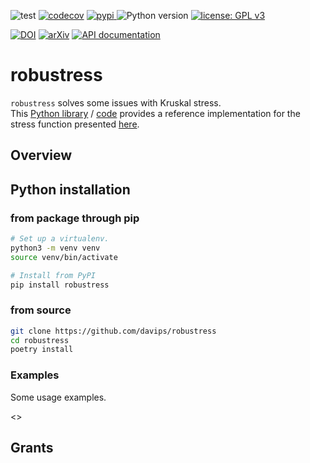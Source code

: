 ![test](https://github.com/davips/robustress/workflows/test/badge.svg)
[![codecov](https://codecov.io/gh/davips/robustress/branch/main/graph/badge.svg)](https://codecov.io/gh/davips/robustress)
<a href="https://pypi.org/project/robustress">
<img src="https://img.shields.io/pypi/v/robustress.svg?label=release&color=blue&style=flat-square" alt="pypi">
</a>
![Python version](https://img.shields.io/badge/python-3.8%20%7C%203.9-blue.svg)
[![license: GPL v3](https://img.shields.io/badge/License-GPLv3-blue.svg)](https://www.gnu.org/licenses/gpl-3.0)

[![DOI](https://zenodo.org/badge/DOI/10.5281/zenodo.5501845.svg)](https://doi.org/10.5281/zenodo.5501845)
[![arXiv](https://img.shields.io/badge/arXiv-2109.06028-b31b1b.svg?style=flat-square)](https://arxiv.org/abs/2109.06028)
[![API documentation](https://img.shields.io/badge/doc-API%20%28auto%29-a0a0a0.svg)](https://davips.github.io/robustress)


# robustress
 


`robustress` solves some issues with Kruskal stress.<br>This [Python library](https://pypi.org/project/robustress) / [code](https://github.com/davips/robustress) provides a reference implementation for the stress function presented [here](https://arxiv.org/abs/2109.06028.9999).

## Overview

## Python installation
### from package through pip
```bash
# Set up a virtualenv. 
python3 -m venv venv
source venv/bin/activate

# Install from PyPI
pip install robustress
```

### from source
```bash
git clone https://github.com/davips/robustress
cd robustress
poetry install
```

### Examples
Some usage examples.

<<mean-dist>>



## Grants
